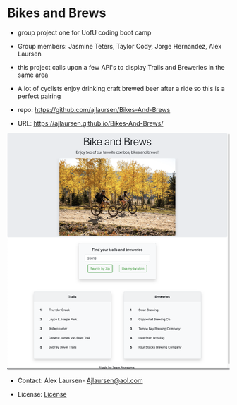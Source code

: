 # Bikes and Brews

* group project one for UofU coding boot camp

* Group members: Jasmine Teters, Taylor Cody, Jorge Hernandez, Alex Laursen

* this project calls upon a few API's to display Trails and Breweries in the same area

* A lot of cyclists enjoy drinking craft brewed beer after a ride so this is a perfect pairing

* repo: https://github.com/ajlaursen/Bikes-And-Brews

* URL: https://ajlaursen.github.io/Bikes-And-Brews/


![screenshot](assets/IMG/app-screenshot.png)

* Contact: Alex Laursen- Ajlaursen@aol.com

* License: [License](LICENSE)